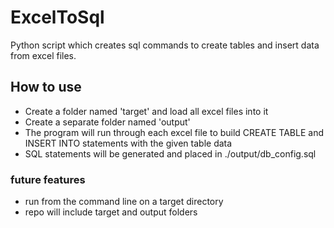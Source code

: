 # ExcelToSql
Python script which creates sql commands to create tables and insert data from excel files.

## How to use
- Create a folder named 'target' and load all excel files into it
- Create a separate folder named 'output'
- The program will run through each excel file to build CREATE TABLE and INSERT INTO statements with the given table data
- SQL statements will be generated and placed in ./output/db_config.sql

### future features
- run from the command line on a target directory
- repo will include target and output folders
